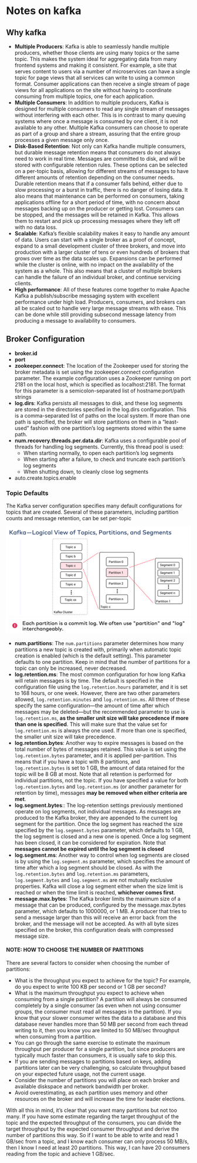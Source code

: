 # Notes on kafka

## Why kafka

 * **Multiple Producers**: Kafka is able to seamlessly handle multiple producers, whether those clients are using many topics or the same topic. This makes the system ideal for aggregating data from many frontend systems and making it consistent. For example, a site that serves content to users via a number of microservices can have a single topic for page views that all services can write to using a common format. Consumer applications can then receive a single stream of page views for all applications on the site without having to coordinate consuming from multiple topics, one for each application.
 * **Multiple Consumers**: In addition to multiple producers, Kafka is designed for multiple consumers to read any single stream of messages without interfering with each other. This is in contrast to many queuing systems where once a message is consumed by one client, it is not available to any other. Multiple Kafka consumers can choose to operate as part of a group and share a stream, assuring that the entire group processes a given message only once.
 * **Disk-Based Retention**: Not only can Kafka handle multiple consumers, but durable message retention means that consumers do not always need to work in real time. Messages are committed to disk, and will be stored with configurable retention rules. These options can be selected on a per-topic basis, allowing for different streams of messages to have different amounts of retention depending on the consumer needs. Durable retention means that if a consumer falls behind, either due to slow processing or a burst in traffic, there is no danger of losing data. It also means that maintenance can be performed on consumers, taking applications offline for a short period of time, with no concern about messages backing up on the producer or getting lost. Consumers can be stopped, and the messages will be retained in Kafka. This allows them to restart and pick up processing messages where they left off with no data loss.
 * **Scalable**: Kafka’s flexible scalability makes it easy to handle any amount of data. Users can start with a single broker as a proof of concept, expand to a small development cluster of three brokers, and move into production with a larger cluster of tens or even hundreds of brokers that grows over time as the data scales up. Expansions can be performed while the cluster is online, with no impact on the availability of the system as a whole. This also means that a cluster of multiple brokers can handle the failure of an individual broker, and continue servicing clients.
 * **High performance**: All of these features come together to make Apache Kafka a publish/subscribe messaging system with excellent performance under high load. Producers, consumers, and brokers can all be scaled out to handle very large message streams with ease. This can be done while still providing subsecond message latency from producing a message to availability to consumers.

## Broker Configuration

 * **broker.id**
 * **port**
 * **zookeeper.connect**: The location of the Zookeeper used for storing the broker metadata is set using the zookeeper.connect configuration parameter. The example configuration uses a Zookeeper running on port 2181 on the local host, which is specified as localhost:2181. The format for this parameter is a semicolon-separated list of hostname:port/path strings
 * **log.dirs**: Kafka persists all messages to disk, and these log segments are stored in the directories specified in the log.dirs configuration. This is a comma-separated list of paths on the local system. If more than one path is specified, the broker will store partitions on them in a “least-used” fashion with one partition’s log segments stored within the same path.
 * **num.recovery.threads.per.data.dir**: Kafka uses a configurable pool of threads for handling log segments. Currently, this thread pool is used:
   * When starting normally, to open each partition’s log segments
   * When starting after a failure, to check and truncate each partition’s log segments
   * When shutting down, to cleanly close log segments
 * auto.create.topics.enable

### Topic Defaults

The Kafka server configuration specifies many default configurations for topics that are created. Several of these parameters, including partition counts and message retention, can be set per-topic

![](images/01-topic-partitions-segment.png)

 * **num.partitions**: The `num.partitions` parameter determines how many partitions a new topic is created with, primarily when automatic topic creation is enabled (which is the default setting). This parameter defaults to one partition. Keep in mind that the number of partitions for a topic can only be increased, never decreased.
 * **log.retention.ms**: The most common configuration for how long Kafka will retain messages is by time. The default is specified in the configuration file using the `log.retention.hours` parameter, and it is set to 168 hours, or one week. However, there are two other parameters allowed, `log.retention.minutes` and `log.retention.ms`. All three of these specify the same configuration—the amount of time after which messages may be deleted—but the recommended parameter to use is `log.retention.ms`, **as the smaller unit size will take precedence if more than one is specified**. This will make sure that the value set for `log.retention.ms` is always the one used. If more than one is specified, the smaller unit size will take precedence.
 * **log.retention.bytes**: Another way to expire messages is based on the total number of bytes of messages retained. This value is set using the `log.retention.bytes` parameter, and it is applied per-partition. This means that if you have a topic with 8 partitions, and `log.retention.bytes` is set to 1 GB, the amount of data retained for the topic will be 8 GB at most. Note that all retention is performed for individual partitions, not the topic. If you have specified a value for both `log.retention.bytes` and `log.retention.ms` (or another parameter for retention by time), messages **may be removed when either criteria are met**.
 * **log.segment.bytes**:: The log-retention settings previously mentioned operate on log segments, not individual messages. As messages are produced to the Kafka broker, they are appended to the current log segment for the partition. Once the log segment has reached the size specified by the `log.segment.bytes` parameter, which defaults to 1 GB, the log segment is closed and a new one is opened. Once a log segment has been closed, it can be considered for expiration. Note that **messages cannot be expired until the log segment is closed**
 * **log.segment.ms**: Another way to control when log segments are closed is by using the `log.segment.ms` parameter, which specifies the amount of time after which a log segment should be closed. As with the `log.retention.bytes` and `log.retention.ms` parameters, `log.segment.bytes` and `log.segment.ms` are not mutually exclusive properties. Kafka will close a log segment either when the size limit is reached or when the time limit is reached, **whichever comes first**.
 * **message.max.bytes**: The Kafka broker limits the maximum size of a message that can be produced, configured by the message.max.bytes parameter, which defaults to 1000000, or 1 MB. A producer that tries to send a message larger than this will receive an error back from the broker, and the message will not be accepted. As with all byte sizes specified on the broker, this configuration deals with compressed message size.

#### NOTE: HOW TO CHOOSE THE NUMBER OF PARTITIONS
There are several factors to consider when choosing the number of partitions:
 * What is the throughput you expect to achieve for the topic? For example, do you expect to write 100 KB per second or 1 GB per second?
 * What is the maximum throughput you expect to achieve when consuming from a single partition? A partition will always be consumed completely by a single consumer (as even when not using consumer groups, the consumer must read all messages in the partition). If you know that your slower consumer writes the data to a database and this database never handles more than 50 MB per second from each thread writing to it, then you know you are limited to 50 MB/sec throughput when consuming from a partition.
 * You can go through the same exercise to estimate the maximum throughput per producer for a single partition, but since producers are typically much faster than consumers, it is usually safe to skip this.
 * If you are sending messages to partitions based on keys, adding partitions later can be very challenging, so calculate throughput based on your expected future usage, not the current usage.
 * Consider the number of partitions you will place on each broker and available diskspace and network bandwidth per broker.
 * Avoid overestimating, as each partition uses memory and other resources on the broker and will increase the time for leader elections.

With all this in mind, it’s clear that you want many partitions but not too many. If you have some estimate regarding the target throughput of the topic and the expected throughput of the consumers, you can divide the target throughput by the expected consumer throughput and derive the number of partitions this way. So if I want to be able to write and read 1 GB/sec from a topic, and I know each consumer can only process 50 MB/s, then I know I need at least 20 partitions. This way, I can have 20 consumers reading from the topic and achieve 1 GB/sec.

